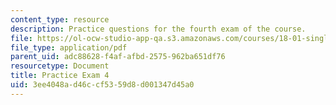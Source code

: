 ```yaml
---
content_type: resource
description: Practice questions for the fourth exam of the course.
file: https://ol-ocw-studio-app-qa.s3.amazonaws.com/courses/18-01-single-variable-calculus-fall-2006/3ee4048ad46ccf5359d8d001347d45a0_prexam4b.pdf
file_type: application/pdf
parent_uid: adc88628-f4af-afbd-2575-962ba651df76
resourcetype: Document
title: Practice Exam 4
uid: 3ee4048a-d46c-cf53-59d8-d001347d45a0
---
```

